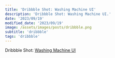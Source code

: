 ```yaml
---
title: 'Dribbble Shot: Washing Machine UI'
description: 'Dribbble Shot: Washing Machine UI.'
date: '2023/09/19'
modified_date: '2023/09/19'
image: /assets/images/posts/dribbble.png
subtitle: 'dribbble'
tags: 'dribbble'
---
```


Dribbble Shot: [Washing Machine UI](https://dribbble.com/shots/2571354-Day-097-Washing-Machine-UI)
